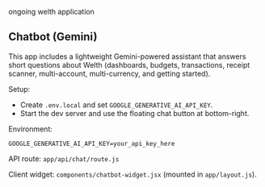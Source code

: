 ongoing welth application 

## Chatbot (Gemini)

This app includes a lightweight Gemini-powered assistant that answers short questions about Welth (dashboards, budgets, transactions, receipt scanner, multi-account, multi-currency, and getting started).

Setup:
- Create `.env.local` and set `GOOGLE_GENERATIVE_AI_API_KEY`.
- Start the dev server and use the floating chat button at bottom-right.

Environment:
```
GOOGLE_GENERATIVE_AI_API_KEY=your_api_key_here
```

API route: `app/api/chat/route.js`

Client widget: `components/chatbot-widget.jsx` (mounted in `app/layout.js`).
